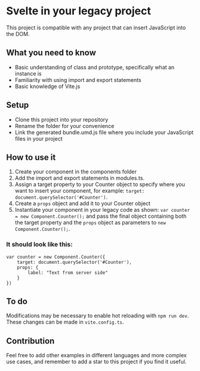 # Svelte in your legacy project
This project is compatible with any project that can insert JavaScript into the DOM.

## What you need to know
- Basic understanding of class and prototype, specifically what an instance is
- Familiarity with using import and export statements
- Basic knowledge of Vite.js

## Setup
- Clone this project into your repository
- Rename the folder for your convenience
- Link the generated bundle.umd.js file where you include your JavaScript files in your project

## How to use it
1. Create your component in the components folder
2. Add the import and export statements in modules.ts.
3. Assign a target property to your Counter object to specify where you want to insert your component, for example: `target: document.querySelector('#Counter')`.
4. Create a `props` object and add it to your Counter object
5. Instantiate your component in your legacy code as shown:  ``` var counter = new Component.Counter(); ``` and pass the final object containing both the target property and the `props` object as parameters to `new Component.Counter();`.

### It should look like this:
```
var counter = new Component.Counter({
    target: document.querySelector('#Counter'),
    props: {
        label: "Text from server side"
    }
}) 
```

## To do
Modifications may be necessary to enable hot reloading with `npm run dev`. These changes can be made in `vite.config.ts`.

## Contribution
Feel free to add other examples in different languages and more complex use cases, and remember to add a star to this project if you find it useful.